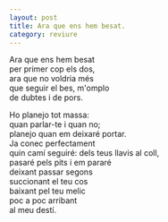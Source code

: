 ```yaml
---
layout: post
title: Ara que ens hem besat.
category: reviure
---
```



Ara que ens hem besat  
per primer cop els dos,  
ara que no voldria més  
que seguir el bes, m'omplo   
de dubtes i de pors.

Ho planejo tot massa:  
quan parlar-te i quan no;  
planejo quan em deixaré portar.  
Ja conec perfectament  
quin camí seguiré: 
dels teus llavis al coll,  
pasaré pels pits i em pararé  
deixant passar segons  
succionant el teu cos  
baixant pel teu melic  
poc a poc arribant  
al meu destí.
